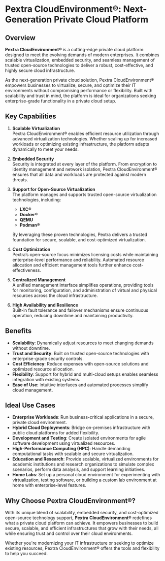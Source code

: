 # Pextra CloudEnvironment®: Next-Generation Private Cloud Platform

## Overview

**Pextra CloudEnvironment®** is a cutting-edge private cloud platform designed to meet the evolving demands of modern enterprises. It combines scalable virtualization, embedded security, and seamless management of trusted open-source technologies to deliver a robust, cost-effective, and highly secure cloud infrastructure.

As the next-generation private cloud solution, Pextra CloudEnvironment® empowers businesses to virtualize, secure, and optimize their IT environments without compromising performance or flexibility. Built with scalability and trust in mind, the platform is ideal for organizations seeking enterprise-grade functionality in a private cloud setup.

## Key Capabilities

1. **Scalable Virtualization**  
   Pextra CloudEnvironment® enables efficient resource utilization through advanced virtualization technologies. Whether scaling up for increased workloads or optimizing existing infrastructure, the platform adapts dynamically to meet your needs.

2. **Embedded Security**  
   Security is integrated at every layer of the platform. From encryption to identity management and network isolation, Pextra CloudEnvironment® ensures that all data and workloads are protected against modern threats.

3. **Support for Open-Source Virtualization**  
   The platform manages and supports trusted open-source virtualization technologies, including:

   - **LXC®**
   - **Docker®**
   - **QEMU**
   - **Podman®**

   By leveraging these proven technologies, Pextra delivers a trusted foundation for secure, scalable, and cost-optimized virtualization.

4. **Cost Optimization**  
   Pextra’s open-source focus minimizes licensing costs while maintaining enterprise-level performance and reliability. Automated resource allocation and efficient management tools further enhance cost-effectiveness.

5. **Centralized Management**  
   A unified management interface simplifies operations, providing tools for monitoring, configuration, and administration of virtual and physical resources across the cloud infrastructure.

6. **High Availability and Resilience**  
   Built-in fault tolerance and failover mechanisms ensure continuous operation, reducing downtime and maintaining productivity.

## Benefits

- **Scalability**: Dynamically adjust resources to meet changing demands without downtime.
- **Trust and Security**: Built on trusted open-source technologies with enterprise-grade security controls.
- **Cost Efficiency**: Reduce expenses with open-source solutions and optimized resource allocation.
- **Flexibility**: Support for hybrid and multi-cloud setups enables seamless integration with existing systems.
- **Ease of Use**: Intuitive interfaces and automated processes simplify cloud management.

## Ideal Use Cases

- **Enterprise Workloads**: Run business-critical applications in a secure, private cloud environment.
- **Hybrid Cloud Deployments**: Bridge on-premises infrastructure with public cloud platforms for added flexibility.
- **Development and Testing**: Create isolated environments for agile software development using virtualized resources.
- **High-Performance Computing (HPC)**: Handle demanding computational tasks with scalable and secure virtualization.
- **Education and Research**: Provide scalable, virtualized environments for academic institutions and research organizations to simulate complex scenarios, perform data analysis, and support learning initiatives.
- **Home Labs**: Set up a personal cloud environment for experimenting with virtualization, testing software, or building a custom lab environment at home with enterprise-level features.

## Why Choose Pextra CloudEnvironment®?

With its unique blend of scalability, embedded security, and cost-optimized open-source technology support, **Pextra CloudEnvironment®** redefines what a private cloud platform can achieve. It empowers businesses to build secure, scalable, and efficient infrastructures that grow with their needs, all while ensuring trust and control over their cloud environments.

Whether you're modernizing your IT infrastructure or seeking to optimize existing resources, Pextra CloudEnvironment® offers the tools and flexibility to help you succeed.
